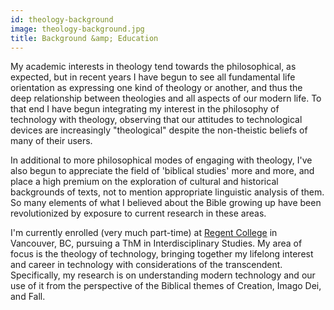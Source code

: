```yaml
---
id: theology-background
image: theology-background.jpg
title: Background &amp; Education
---
```


My academic interests in theology tend towards the philosophical, as expected, but in recent years
I have begun to see all fundamental life orientation as expressing one kind of theology or another,
and thus the deep relationship between theologies and all aspects of our modern life. To that end
I have begun integrating my interest in the philosophy of technology with theology, observing that
our attitudes to technological devices are increasingly "theological" despite the non-theistic
beliefs of many of their users.

In additional to more philosophical modes of engaging with theology, I've also begun to appreciate
the field of 'biblical studies' more and more, and place a high premium on the exploration of
cultural and historical backgrounds of texts, not to mention appropriate linguistic analysis of
them. So many elements of what I believed about the Bible growing up have been revolutionized by
exposure to current research in these areas.

I'm currently enrolled (very much part-time) at [Regent College](https://regent-college.edu) in
Vancouver, BC, pursuing a ThM in Interdisciplinary Studies. My area of focus is the theology of
technology, bringing together my lifelong interest and career in technology with considerations of
the transcendent. Specifically, my research is on understanding modern technology and our use of it
from the perspective of the Biblical themes of Creation, Imago Dei, and Fall.
